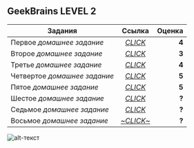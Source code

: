 **GeekBrains LEVEL 2**
------
| Задания       | Ссылка                | Оценка |
| ------------- |:------------------:| -----:|
| Первое *домашнее задание*     | [*CLICK*](https://github.com/cheshrst/level2/tree/master/src/lesson1 "Lesson 1")| **4** |
| Второе *домашнее задание*     | [*CLICK*](https://github.com/cheshrst/level2/tree/master/src/lesson2 "Lesson 2")|   **3** |
| Третье *домашнее задание* | [*CLICK*](https://github.com/cheshrst/level2/tree/master/src/lesson3 "Lesson 3")| **4** |
| Четвертое *домашнее задание*     | [*CLICK*](https://github.com/cheshrst/level2/tree/master/src/lesson4 "Lesson 4")   | **5** |
| Пятое *домашнее задание*     | [*CLICK*](https://github.com/cheshrst/level2/tree/master/src/lesson5 "Lesson 5") | **5** |
| Шестое *домашнее задание* | [*CLICK*](https://github.com/cheshrst/level2/tree/master/src/lesson6 "Lesson 6") | **?** |
| Седьмое *домашнее задание*     | [*CLICK*](https://github.com/cheshrst/level2/tree/master/src/lesson6 "Lesson 7") | **?** |
| Восьмое *домашнее задание* | [~*CLICK*~](https://www.google.com/) | **?** |



![alt-текст](https://gbcdn.mrgcdn.ru/uploads/avatar/1691315/attachment/thumb-ab111c8254aeaf710697ea87a90933ad.jpg "Максим Добрынин")
